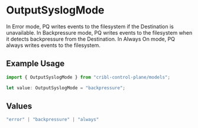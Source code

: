 # OutputSyslogMode

In Error mode, PQ writes events to the filesystem if the Destination is unavailable. In Backpressure mode, PQ writes events to the filesystem when it detects backpressure from the Destination. In Always On mode, PQ always writes events to the filesystem.

## Example Usage

```typescript
import { OutputSyslogMode } from "cribl-control-plane/models";

let value: OutputSyslogMode = "backpressure";
```

## Values

```typescript
"error" | "backpressure" | "always"
```